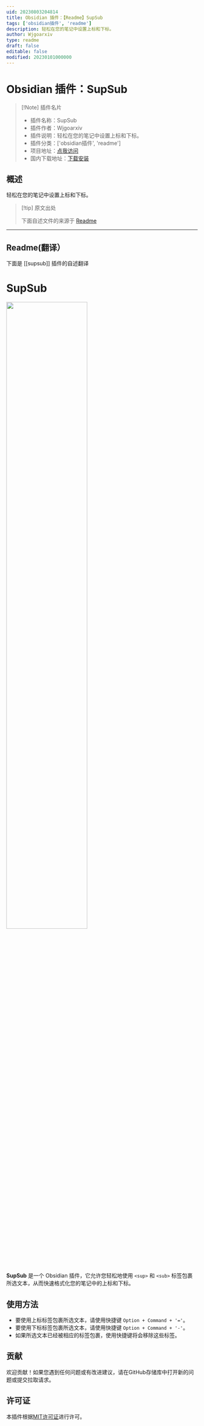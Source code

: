 ```yaml
---
uid: 20230803204814
title: Obsidian 插件：【Readme】SupSub
tags: ['obsidian插件', 'readme']
description: 轻松在您的笔记中设置上标和下标。
author: Wjgoarxiv
type: readme
draft: false
editable: false
modified: 20230101000000
---
```


# Obsidian 插件：SupSub

> [!Note] 插件名片
> - 插件名称：SupSub
> - 插件作者：Wjgoarxiv
> - 插件说明：轻松在您的笔记中设置上标和下标。
> - 插件分类：['obsidian插件', 'readme']
> - 项目地址：[点我访问](https://github.com/wjgoarxiv/obsidian-supsub)
> - 国内下载地址：[下载安装](https://pkmer.cn/products/plugin/pluginMarket/?supsub)

## 概述

轻松在您的笔记中设置上标和下标。



> [!tip] 原文出处
> 
>下面自述文件的来源于 [Readme](https://ghproxy.net/https://raw.githubusercontent.com/wjgoarxiv/obsidian-supsub/master/README.md)
> 

---

## Readme(翻译）

下面是 [[supsub]] 插件的自述翻译


# SupSub

<img src="testmovie.gif" width="65%">

**SupSub** 是一个 Obsidian 插件，它允许您轻松地使用 `<sup>` 和 `<sub>` 标签包裹所选文本，从而快速格式化您的笔记中的上标和下标。

## 使用方法

- 要使用上标标签包裹所选文本，请使用快捷键 `Option + Command + '='`。
- 要使用下标标签包裹所选文本，请使用快捷键 `Option + Command + '-'`。
- 如果所选文本已经被相应的标签包裹，使用快捷键将会移除这些标签。

## 贡献

欢迎贡献！如果您遇到任何问题或有改进建议，请在GitHub存储库中打开新的问题或提交拉取请求。

## 许可证

本插件根据[MIT许可证](LICENSE)进行许可。



